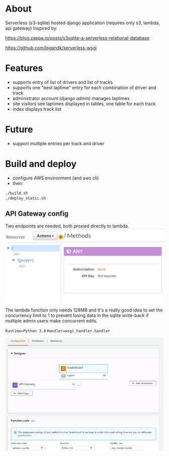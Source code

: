 # About

Serverless (s3-sqlite) hosted django application (requires only s3, lambda, api gateway)
Inspired by:

https://blog.zappa.io/posts/s3sqlite-a-serverless-relational-database

https://github.com/logandk/serverless-wsgi


# Features
* supports entry of list of drivers and list of tracks
* supports one "best laptime" entry for each combination of driver and track
* administrator account (django admin) manages laptimes
* site visitors see laptimes displayed in tables, one table for each track
* index displays track list


# Future
* support multiple entries per track and driver


# Build and deploy

* configure AWS environment (and aws cli)
* then:
```
./build.sh
./deploy_static.sh
```

## API Gateway config

Two endpoints are needed, both proxied directly to lambda.
![API gateway config](doc/api_gateway_config.png)

The lambda function only needs 128MB and it's a really good idea to set the concurrency limit to 1 to prevent losing data in the sqlite write-back if multiple admin users make concurrent edits.

`Runtime=Python 3.8`
`Handler=wsgi_handler.handler`

![Lambda config](doc/lambda.png)

